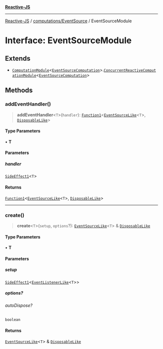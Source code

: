 [**Reactive-JS**](../../../README.md)

***

[Reactive-JS](../../../README.md) / [computations/EventSource](../README.md) / EventSourceModule

# Interface: EventSourceModule

## Extends

- [`ComputationModule`](../../interfaces/ComputationModule.md)\<[`EventSourceComputation`](EventSourceComputation.md)\>.[`ConcurrentReactiveComputationModule`](../../interfaces/ConcurrentReactiveComputationModule.md)\<[`EventSourceComputation`](EventSourceComputation.md)\>

## Methods

### addEventHandler()

> **addEventHandler**\<`T`\>(`handler`): [`Function1`](../../../functions/type-aliases/Function1.md)\<[`EventSourceLike`](../../interfaces/EventSourceLike.md)\<`T`\>, [`DisposableLike`](../../../utils/interfaces/DisposableLike.md)\>

#### Type Parameters

• **T**

#### Parameters

##### handler

[`SideEffect1`](../../../functions/type-aliases/SideEffect1.md)\<`T`\>

#### Returns

[`Function1`](../../../functions/type-aliases/Function1.md)\<[`EventSourceLike`](../../interfaces/EventSourceLike.md)\<`T`\>, [`DisposableLike`](../../../utils/interfaces/DisposableLike.md)\>

***

### create()

> **create**\<`T`\>(`setup`, `options`?): [`EventSourceLike`](../../interfaces/EventSourceLike.md)\<`T`\> & [`DisposableLike`](../../../utils/interfaces/DisposableLike.md)

#### Type Parameters

• **T**

#### Parameters

##### setup

[`SideEffect1`](../../../functions/type-aliases/SideEffect1.md)\<[`EventListenerLike`](../../../utils/interfaces/EventListenerLike.md)\<`T`\>\>

##### options?

###### autoDispose?

`boolean`

#### Returns

[`EventSourceLike`](../../interfaces/EventSourceLike.md)\<`T`\> & [`DisposableLike`](../../../utils/interfaces/DisposableLike.md)
